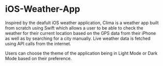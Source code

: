 # iOS-Weather-App

Inspired by the deafult iOS weather application, Clima is a weather app built from scratch using Swift which allows a user to be able to check the weather for their current location based on the GPS data from their iPhone as well as by searching for a city manually. Live weather data is fetched using API calls from the internet. 

Users can choose the theme of the application being in Light Mode or Dark Mode based on their preference.

